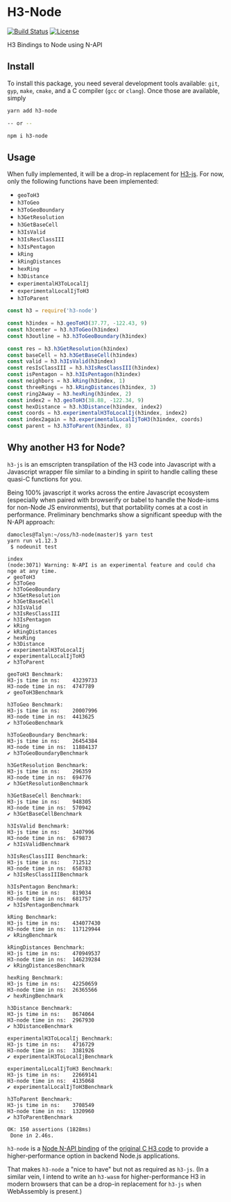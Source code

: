 # H3-Node

[![Build Status](https://travis-ci.org/dfellis/h3-node.svg?branch=master)](https://travis-ci.org/dfellis/h3-node) [![License](https://img.shields.io/badge/license-MIT-blue.svg)](LICENSE)

H3 Bindings to Node using N-API

## Install

To install this package, you need several development tools available: `git`, `gyp`, `make`, `cmake`, and a C compiler (`gcc` or `clang`). Once those are available, simply

```sh
yarn add h3-node

-- or --

npm i h3-node
```

## Usage

When fully implemented, it will be a drop-in replacement for [H3-js](https://github.com/uber/h3-js). For now, only the following functions have been implemented:

* `geoToH3`
* `h3ToGeo`
* `h3ToGeoBoundary`
* `h3GetResolution`
* `h3GetBaseCell`
* `h3IsValid`
* `h3IsResClassIII`
* `h3IsPentagon`
* `kRing`
* `kRingDistances`
* `hexRing`
* `h3Distance`
* `experimentalH3ToLocalIj`
* `experimentalLocalIjToH3`
* `h3ToParent`

```js
const h3 = require('h3-node')

const h3index = h3.geoToH3(37.77, -122.43, 9)
const h3center = h3.h3ToGeo(h3index)
const h3outline = h3.h3ToGeoBoundary(h3index)

const res = h3.h3GetResolution(h3index)
const baseCell = h3.h3GetBaseCell(h3index)
const valid = h3.h3IsValid(h3index)
const resIsClassIII = h3.h3IsResClassIII(h3index)
const isPentagon = h3.h3IsPentagon(h3index)
const neighbors = h3.kRing(h3index, 1)
const threeRings = h3.kRingDistances(h3index, 3)
const ring2Away = h3.hexRing(h3index, 2)
const index2 = h3.geoToH3(38.88, -122.34, 9)
const hexDistance = h3.h3Distance(h3index, index2)
const coords = h3.experimentalH3ToLocalIj(h3index, index2)
const index2again = h3.experimentalLocalIjToH3(h3index, coords)
const parent = h3.h3ToParent(h3index, 8)
```

## Why another H3 for Node?

`h3-js` is an emscripten transpilation of the H3 code into Javascript with a Javascript wrapper file similar to a binding in spirit to handle calling these quasi-C functions for you.

Being 100% javascript it works across the entire Javascript ecosystem (especially when paired with browserify or babel to handle the Node-isms for non-Node JS environments), but that portability comes at a cost in performance. Preliminary benchmarks show a significant speedup with the N-API approach:

```
damocles@Talyn:~/oss/h3-node(master)$ yarn test
yarn run v1.12.3
 $ nodeunit test

index
(node:3071) Warning: N-API is an experimental feature and could cha
nge at any time.
✔ geoToH3
✔ h3ToGeo
✔ h3ToGeoBoundary
✔ h3GetResolution
✔ h3GetBaseCell
✔ h3IsValid
✔ h3IsResClassIII
✔ h3IsPentagon
✔ kRing
✔ kRingDistances
✔ hexRing
✔ h3Distance
✔ experimentalH3ToLocalIj
✔ experimentalLocalIjToH3
✔ h3ToParent

geoToH3 Benchmark:
H3-js time in ns:    43239733
H3-node time in ns:  4747789
✔ geoToH3Benchmark

h3ToGeo Benchmark:
H3-js time in ns:    20007996
H3-node time in ns:  4413625
✔ h3ToGeoBenchmark

h3ToGeoBoundary Benchmark:
H3-js time in ns:    26454384
H3-node time in ns:  11884137
✔ h3ToGeoBoundaryBenchmark

h3GetResolution Benchmark:
H3-js time in ns:    296359
H3-node time in ns:  694776
✔ h3GetResolutionBenchmark

h3GetBaseCell Benchmark:
H3-js time in ns:    948305
H3-node time in ns:  570942
✔ h3GetBaseCellBenchmark

h3IsValid Benchmark:
H3-js time in ns:    3407996
H3-node time in ns:  679873
✔ h3IsValidBenchmark

h3IsResClassIII Benchmark:
H3-js time in ns:    712512
H3-node time in ns:  658783
✔ h3IsResClassIIIBenchmark

h3IsPentagon Benchmark:
H3-js time in ns:    819034
H3-node time in ns:  681757
✔ h3IsPentagonBenchmark

kRing Benchmark:
H3-js time in ns:    434077430
H3-node time in ns:  117129944
✔ kRingBenchmark

kRingDistances Benchmark:
H3-js time in ns:    470949537
H3-node time in ns:  146239284
✔ kRingDistancesBenchmark

hexRing Benchmark:
H3-js time in ns:    42250659
H3-node time in ns:  26365566
✔ hexRingBenchmark

h3Distance Benchmark:
H3-js time in ns:    8674064
H3-node time in ns:  2967930
✔ h3DistanceBenchmark

experimentalH3ToLocalIj Benchmark:
H3-js time in ns:    4716729
H3-node time in ns:  3381926
✔ experimentalH3ToLocalIjBenchmark

experimentalLocalIjToH3 Benchmark:
H3-js time in ns:    22669141
H3-node time in ns:  4135068
✔ experimentalLocalIjToH3Benchmark

h3ToParent Benchmark:
H3-js time in ns:    3708549
H3-node time in ns:  1320960
✔ h3ToParentBenchmark

OK: 150 assertions (1828ms)
 Done in 2.46s.
```

`h3-node` is a [Node N-API binding](https://nodejs.org/api/n-api.html) of the [original C H3 code](https://github.com/uber/h3) to provide a higher-performance option in backend Node.js applications.

That makes `h3-node` a "nice to have" but not as required as `h3-js`. (In a similar vein, I intend to write an `h3-wasm` for higher-performance H3 in modern browsers that can be a drop-in replacement for `h3-js` when WebAssembly is present.)
